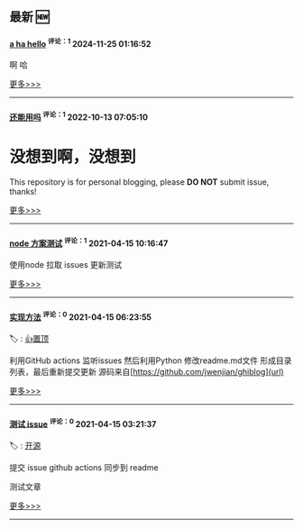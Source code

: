 ## 最新 :new: 

#### [a ha hello](https://github.com/wangsq-web/wangsq-web/issues/5) <sup>  评论：1</sup> 	 2024-11-25 01:16:52 



啊 哈


[更多>>>](https://github.com/wangsq-web/wangsq-web/issues/5)

---

#### [还能用吗](https://github.com/wangsq-web/wangsq-web/issues/4) <sup>  评论：1</sup> 	 2022-10-13 07:05:10 



没想到啊，没想到
====================
This repository is for personal blogging, please **DO NOT** submit issue, thanks!


[更多>>>](https://github.com/wangsq-web/wangsq-web/issues/4)

---

#### [node 方案测试](https://github.com/wangsq-web/wangsq-web/issues/3) <sup>  评论：1</sup> 	 2021-04-15 10:16:47 



使用node 拉取 issues 更新测试

[更多>>>](https://github.com/wangsq-web/wangsq-web/issues/3)

---

#### [实现方法](https://github.com/wangsq-web/wangsq-web/issues/2) <sup>  评论：0</sup> 	 2021-04-15 06:23:55 

:label: : [:+1:置顶](https://api.github.com/repos/wangsq-web/wangsq-web/labels/:+1:%E7%BD%AE%E9%A1%B6)

利用GitHub actions 监听issues 然后利用Python 修改readme.md文件 形成目录列表，最后重新提交更新 源码来自[https://github.com/jwenjian/ghiblog](url)

[更多>>>](https://github.com/wangsq-web/wangsq-web/issues/2)

---

#### [测试 issue](https://github.com/wangsq-web/wangsq-web/issues/1) <sup>  评论：0</sup> 	 2021-04-15 03:21:37 

:label: : [开源](https://api.github.com/repos/wangsq-web/wangsq-web/labels/%E5%BC%80%E6%BA%90)

提交 issue github actions 同步到 readme

测试文章

[更多>>>](https://github.com/wangsq-web/wangsq-web/issues/1)

---

